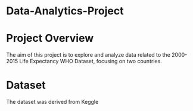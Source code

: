 # Data-Analytics-Project


# Project Overview
The aim of this project is to explore and analyze data related to the 2000-2015 Life Expectancy WHO Dataset, focusing on two countries.

# Dataset
The dataset was derived from Keggle 

